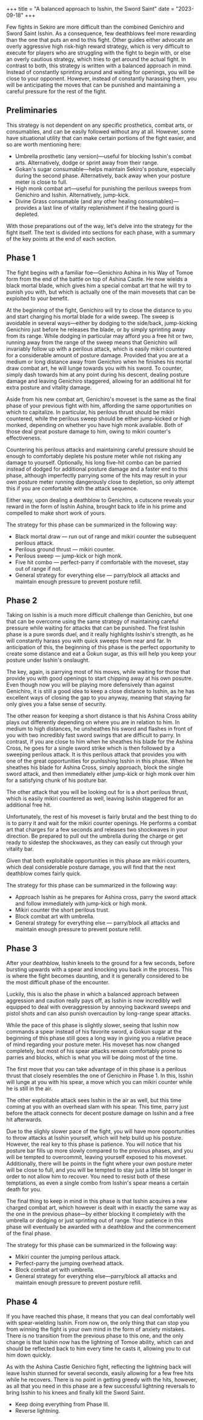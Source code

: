 +++
title = "A balanced approach to Isshin, the Sword Saint"
date = "2023-09-18"
+++

Few fights in Sekiro are more difficult than the combined Genichiro and Sword Saint Isshin. As a consequence, few deathblows feel more rewarding than the one that puts an end to this fight. Other guides either advocate an overly aggressive high risk-high reward strategy, which is very difficult to execute for players who are struggling with the fight to begin with, or else an overly cautious strategy, which tries to get around the actual fight. In contrast to both, this strategy is written with a balanced approach in mind. Instead of constantly sprinting around and waiting for openings, you will be close to your opponent. However, instead of constantly harassing them, you will be anticipating the moves that can be punished and maintaining a careful pressure for the rest of the fight. 

## Preliminaries

This strategy is not dependent on any specific prosthetics, combat arts, or consumables, and can be easily followed without any at all. However, some have situational utility that can make certain portions of the fight easier, and so are worth mentioning here:

- Umbrella prosthetic (any version)—useful for blocking Isshin's combat arts. Alternatively, dodge or sprint away from their range.
- Gokan's sugar consumable—helps maintain Sekiro's posture, especially during the second phase. Alternatively, back away when your posture meter is close to full.
- High monk combat art—useful for punishing the perilous sweeps from Genichiro and Isshin. Alternatively, jump-kick.
- Divine Grass consumable (and any other healing consumables)—provides a last line of vitality replenishment if the healing gourd is depleted.

With those preparations out of the way, let's delve into the strategy for the fight itself. The text is divided into sections for each phase, with a summary of the key points at the end of each section.

## Phase 1

The fight begins with a familiar foe—Genichiro Ashina in his Way of Tomoe form from the end of the battle on top of Ashina Castle. He now wields a black mortal blade, which gives him a special combat art that he will try to punish you with, but which is actually one of the main movesets that can be exploited to your benefit. 

At the beginning of the fight, Genichiro will try to close the distance to you and start charging his mortal blade for a wide sweep. The sweep is avoidable in several ways—either by dodging to the side/back, jump-kicking Genichiro just before he releases the blade, or by simply sprinting away from its range. While dodging in particular may afford you a free hit or two, running away from the range of the sweep means that Genichiro will invariably follow up with a perilous attack, which is easily mikiri countered for a considerable amount of posture damage. Provided that you are at a medium or long distance away from Genichiro when he finishes his mortal draw combat art, he will lunge towards you with his sword. To counter, simply dash towards him at any point during his descent, dealing posture damage and leaving Genichiro staggered, allowing for an additional hit for extra posture and vitality damage. 

Aside from his new combat art, Genichiro's moveset is the same as the final phase of your previous fight with him, affording the same opportunities on which to capitalize. In particular, his perilous thrust should be mikiri countered, while the perilous sweep should be either jump-kicked or high monked, depending on whether you have high monk available. Both of those deal great posture damage to him, owing to mikiri counter's effectiveness.

Countering his perilous attacks and maintaining careful pressure should be enough to comfortably deplete his posture meter while not risking any damage to yourself. Optionally, his long five-hit combo can be parried instead of dodged for additional posture damage and a faster end to this phase, although imperfectly parrying some of the hits may result in your own posture meter running dangerously close to depletion, so only attempt this if you are comfortable with the attack sequence. 

Either way, upon dealing a deathblow to Genichiro, a cutscene reveals your reward in the form of Isshin Ashina, brought back to life in his prime and compelled to make short work of yours. 

The strategy for this phase can be summarized in the following way:

- Black mortal draw — run out of range and mikiri counter the subsequent perilous attack.
- Perilous ground thrust — mikiri counter.
- Perilous sweep — jump-kick or high monk.
- Five hit combo — perfect-parry if comfortable with the moveset, stay out of range if not.
- General strategy for everything else — parry/block all attacks and maintain enough pressure to prevent posture refill. 

## Phase 2

Taking on Isshin is a much more difficult challenge than Genichiro, but one that can be overcome using the same strategy of maintaining careful pressure while waiting for attacks that can be punished. The first Isshin phase is a pure swords duel, and it really highlights Isshin's strength, as he will constantly harass you with quick sweeps from near and far. In anticipation of this, the beginning of this phase is the perfect opportunity to create some distance and eat a Gokun sugar, as this will help you keep your posture under Isshin's onslaught. 

The key, again, is parrying most of his moves, while waiting for those that provide you with good openings to start chipping away at his own posutre. Even though now you will be playing more defensively than against Genichiro, it is still a good idea to keep a close distance to Isshin, as he has excellent ways of closing the gap to you anyway, meaning that staying far only gives you a false sense of security. 

The other reason for keeping a short distance is that his Ashina Cross ability plays out differently depending on where you are in relation to him. In medium to high distances, he unsheathes his sword and flashes in front of you with two incredibly fast sword swings that are difficult to parry. In contrast, if you are close to him when he sheathes his blade for the Ashina Cross, he goes for a single sword strike which is then followed by a sweeping perilous attack. It is this perilous attack that provides you with one of the great opportunities for punIsshing Isshin in this phase. When he sheathes his blade for Ashina Cross, simply approach, block the single sword attack, and then immediately either jump-kick or high monk over him for a satisfying chunk of his posture bar. 

The other attack that you will be looking out for is a short perilous thrust, which is easily mikiri countered as well, leaving Isshin staggered for an additional free hit. 

Unfortunately, the rest of his moveset is fairly brutal and the best thing to do is to parry it and wait for the mikiri counter openings. He performs a combat art that charges for a few seconds and releases two shockwaves in your direction. Be prepared to pull out the umbrella during the charge or get ready to sidestep the shockwaves, as they can easily cut through your vitality bar. 

Given that both exploitable opportunities in this phase are mikiri counters, which deal considerable posture damage, you will find that the next deathblow comes fairly quick.

The strategy for this phase can be summarized in the following way:

- Approach Isshin as he prepares for Ashina cross, parry the sword attack and follow immediately with jump-kick or high monk.
- Mikiri counter the short perilous trust. 
- Block combat art with umbrella. 
- General strategy for everything else — parry/block all attacks and maintain enough pressure to prevent posture refill. 

## Phase 3

After your deathblow, Isshin kneels to the ground for a few seconds, before bursting upwards with a spear and knocking you back in the process. This is where the fight becomes daunting, and it is generally considered to be the most difficult phase of the encounter. 

Luckily, this is also the phase in which a balanced approach between aggression and caution really pays off, as Isshin is now incredibly well equipped to deal with overaggression by annoying backward sweeps and pistol shots and can also punish overcaution by long-range spear attacks. 

While the pace of this phase is slightly slower, seeing that Isshin now commands a spear instead of his favorite sword, a Gokun sugar at the beginning of this phase still goes a long way in giving you a relative peace of mind regarding your posture meter. His moveset has now changed completely, but most of his spear attacks remain comfortably prone to parries and blocks, which is what you will be doing most of the time. 

The first move that you can take advantage of in this phase is a perilous thrust that closely resembles the one of Genichiro in Phase 1. In this, Isshin will lunge at you with his spear, a move which you can mikiri counter while he is still in the air. 

The other exploitable attack sees Isshin in the air as well, but this time coming at you with an overhead slam with his spear. This time, parry just before the attack connects for decent posture damage on Isshin and a free hit afterwards. 

Due to the slighly slower pace of the fight, you will have more opportunities to throw attacks at Isshin yourself, which will help build up his posture. However, the real key to this phase is patience. You will notice that his posture bar fills up more slowly compared to the previous phases, and you will be tempted to overcommit, leaving yourself exposed to his moveset. Additionally, there will be points in the fight where your own posture meter will be close to full, and you will be tempted to stay just a little bit longer in order to not allow him to recover. You need to resist both of these temptations, as even a single combo from Isshin's spear means a certain death for you. 

The final thing to keep in mind in this phase is that Isshin acquires a new charged combat art, which however is dealt with in exactly the same way as the one in the previous phase—by either blocking it completely with the umbrella or dodging or just sprinting out of range. Your patience in this phase will eventually be awarded with a deathblow and the commencement of the final phase. 

The strategy for this phase can be summarized in the following way:

- Mikiri counter the jumping perilous attack.
- Perfect-parry the jumping overhead attack. 
- Block combat art with umbrella. 
- General strategy for everything else—parry/block all attacks and maintain enough pressure to prevent posture refill. 

## Phase 4

If you have reached this phase, it means that you can deal comfortably well with spear-wielding Isshin. From now on, the only thing that can stop you from winning the fight is your own mind in the form of anxiety mistakes. There is no transition from the previous phase to this one, and the only change is that Isshin now has the lightning of Tomoe ability, which can and should be reflected back to him every time he casts it, allowing you to cut him down quickly. 

As with the Ashina Castle Genichiro fight, reflecting the lightning back will leave Isshin stunned for several seconds, easily allowing for a few free hits while he recovers. There is no point in getting greedy with the hits, however, as all that you need in this phase are a few successful lightning reversals to bring Isshin to his knees and finally kill the Sword Saint. 

- Keep doing everything from Phase III.
- Reverse lightning.